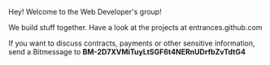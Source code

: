 <!DOCTYPE HTML>
<html>
<head>
<meta http-equiv="Content-Type" content="text/html; charset=utf-8">
<title>Untitled Document</title>
</head>

<body>
<p>Hey! Welcome to the Web Developer's group!</p>
<p>We build stuff together. Have a look at the projects at entrances.github.com</p>
<p>If you want to discuss contracts, payments or other sensitive information, send a Bitmessage to <strong>BM-2D7XVMiTuyLtSGF6t4NERnUDrfbZvTdtG4</strong></p>
</body>
</html>
